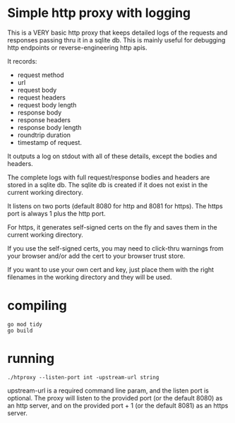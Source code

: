 
# Simple http proxy with logging


This is a VERY basic http proxy that keeps detailed logs of the requests and responses passing thru it in a sqlite db.
This is mainly useful for debugging http endpoints or reverse-engineering http apis. 

It records:

* request method
* url
* request body 
* request headers
* request body length
* response body
* response headers
* response body length
* roundtrip duration
* timestamp of request.

It outputs a log on stdout with all of these details, except the bodies and headers.

The complete logs with full request/response bodies and headers are stored in a sqlite db. The sqlite db is created if it does not
exist in the current working directory.

It listens on two ports (default 8080 for http and 8081 for https). The https port is always 1 plus the http port. 

For https, it generates self-signed certs on the fly and saves them in the current working directory. 

If you use the self-signed certs, you may need to click-thru warnings from your browser and/or add the cert to your browser
trust store.

If you want to use your own cert and key, just place them with the right filenames in the working directory and they will be used. 

# compiling


```
go mod tidy
go build
```

# running

```
./htproxy --listen-port int -upstream-url string
```

upstream-url is a required command line param, and the listen port is optional. The proxy will listen to the
provided port (or the default 8080) as an http server, and on the provided port + 1 (or the default 8081)
as an https server.


